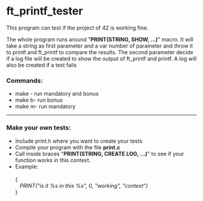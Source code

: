 # ft_printf_tester

<p>This program can test if the project of 42 is working fine.</p>
<p>The whole program runs around "<strong>PRINT(STRING, SHOW, ...)</strong>" macro. It will take a string as first parameter and a var number of parameter and throw it to printf and ft_printf to compare the results. The second parameter decide if a log file will be created to show the output of ft_printf and printf. A log will also be created if a test fails</p>


<h3>Commands:</h2>
<ul>
	<li>make - run mandatory and bonus</li>
	<li>make b- run bonus</li>
	<li>make m- run mandatory</li>
</ul>
<hr>
<h3>Make your own tests:</h2>
<ul>
	<li>Include print.h where you want to create your tests</li>
	<li>Compile your program with the file <strong>print.c</strong> </li>
	<li>Call inside braces "<strong>PRINT(STRING, CREATE LOG, ...)</strong>" to see if your function works in this context.</li>
	<li>Example: </li>
	<br>
	{
	<br>
		&nbsp&nbsp&nbsp<i>PRINT("is it %s in this %s", 0, "working", "context")</i>
		<br>
	}<br>
</ul>